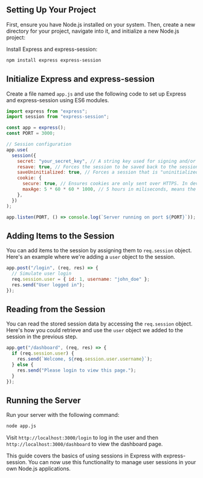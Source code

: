 ## Setting Up Your Project

First, ensure you have Node.js installed on your system. Then, create a new directory for your project, navigate into it, and initialize a new Node.js project:

Install Express and express-session:

```bash
npm install express express-session
```

## Initialize Express and express-session

Create a file named `app.js` and use the following code to set up Express and express-session using ES6 modules.

```javascript
import express from "express";
import session from "express-session";

const app = express();
const PORT = 3000;

// Session configuration
app.use(
  session({
    secret: "your_secret_key", // A string key used for signing and/or encrypting cookies set by the application to maintain session state.
    resave: true, // Forces the session to be saved back to the session store, even if the session was never modified during the request.
    saveUninitialized: true, // Forces a session that is "uninitialized" to be saved to the store. A session is uninitialized when it is new but not modified.
    cookie: {
      secure: true, // Ensures cookies are only sent over HTTPS. In development, set it to false if HTTPS is not used.
      maxAge: 5 * 60 * 60 * 1000, // 5 hours in miliseconds, means the lifespan of the session. Once expired will be removed
    },
  })
);

app.listen(PORT, () => console.log(`Server running on port ${PORT}`));
```

## Adding Items to the Session

You can add items to the session by assigning them to `req.session` object. Here's an example where we're adding a `user` object to the session.

```javascript
app.post("/login", (req, res) => {
  // Simulate user login
  req.session.user = { id: 1, username: "john_doe" };
  res.send("User logged in");
});
```

## Reading from the Session

You can read the stored session data by accessing the `req.session` object. Here's how you could retrieve and use the `user` object we added to the session in the previous step.

```javascript
app.get("/dashboard", (req, res) => {
  if (req.session.user) {
    res.send(`Welcome, ${req.session.user.username}`);
  } else {
    res.send("Please login to view this page.");
  }
});
```

## Running the Server

Run your server with the following command:

```bash
node app.js
```

Visit `http://localhost:3000/login` to log in the user and then `http://localhost:3000/dashboard` to view the dashboard page.

This guide covers the basics of using sessions in Express with express-session. You can now use this functionality to manage user sessions in your own Node.js applications.
